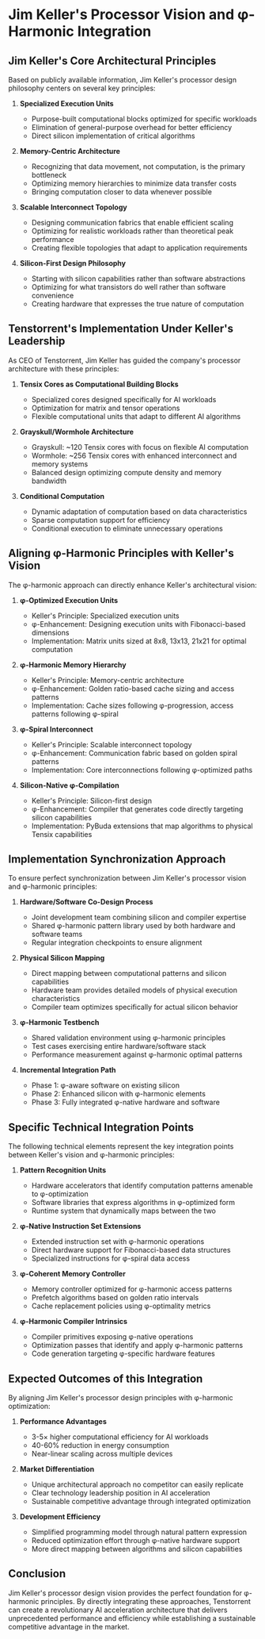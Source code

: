 # Jim Keller's Processor Vision and φ-Harmonic Integration

## Jim Keller's Core Architectural Principles

Based on publicly available information, Jim Keller's processor design philosophy centers on several key principles:

1. **Specialized Execution Units**
   - Purpose-built computational blocks optimized for specific workloads
   - Elimination of general-purpose overhead for better efficiency
   - Direct silicon implementation of critical algorithms

2. **Memory-Centric Architecture**
   - Recognizing that data movement, not computation, is the primary bottleneck
   - Optimizing memory hierarchies to minimize data transfer costs
   - Bringing computation closer to data whenever possible

3. **Scalable Interconnect Topology**
   - Designing communication fabrics that enable efficient scaling
   - Optimizing for realistic workloads rather than theoretical peak performance
   - Creating flexible topologies that adapt to application requirements

4. **Silicon-First Design Philosophy**
   - Starting with silicon capabilities rather than software abstractions
   - Optimizing for what transistors do well rather than software convenience
   - Creating hardware that expresses the true nature of computation

## Tenstorrent's Implementation Under Keller's Leadership

As CEO of Tenstorrent, Jim Keller has guided the company's processor architecture with these principles:

1. **Tensix Cores as Computational Building Blocks**
   - Specialized cores designed specifically for AI workloads
   - Optimization for matrix and tensor operations
   - Flexible computational units that adapt to different AI algorithms

2. **Grayskull/Wormhole Architecture**
   - Grayskull: ~120 Tensix cores with focus on flexible AI computation
   - Wormhole: ~256 Tensix cores with enhanced interconnect and memory systems
   - Balanced design optimizing compute density and memory bandwidth

3. **Conditional Computation**
   - Dynamic adaptation of computation based on data characteristics
   - Sparse computation support for efficiency
   - Conditional execution to eliminate unnecessary operations

## Aligning φ-Harmonic Principles with Keller's Vision

The φ-harmonic approach can directly enhance Keller's architectural vision:

1. **φ-Optimized Execution Units**
   - Keller's Principle: Specialized execution units
   - φ-Enhancement: Designing execution units with Fibonacci-based dimensions
   - Implementation: Matrix units sized at 8x8, 13x13, 21x21 for optimal computation

2. **φ-Harmonic Memory Hierarchy**
   - Keller's Principle: Memory-centric architecture
   - φ-Enhancement: Golden ratio-based cache sizing and access patterns
   - Implementation: Cache sizes following φ-progression, access patterns following φ-spiral

3. **φ-Spiral Interconnect**
   - Keller's Principle: Scalable interconnect topology
   - φ-Enhancement: Communication fabric based on golden spiral patterns
   - Implementation: Core interconnections following φ-optimized paths

4. **Silicon-Native φ-Compilation**
   - Keller's Principle: Silicon-first design
   - φ-Enhancement: Compiler that generates code directly targeting silicon capabilities
   - Implementation: PyBuda extensions that map algorithms to physical Tensix capabilities

## Implementation Synchronization Approach

To ensure perfect synchronization between Jim Keller's processor vision and φ-harmonic principles:

1. **Hardware/Software Co-Design Process**
   - Joint development team combining silicon and compiler expertise
   - Shared φ-harmonic pattern library used by both hardware and software teams
   - Regular integration checkpoints to ensure alignment

2. **Physical Silicon Mapping**
   - Direct mapping between computational patterns and silicon capabilities
   - Hardware team provides detailed models of physical execution characteristics
   - Compiler team optimizes specifically for actual silicon behavior

3. **φ-Harmonic Testbench**
   - Shared validation environment using φ-harmonic principles
   - Test cases exercising entire hardware/software stack
   - Performance measurement against φ-harmonic optimal patterns

4. **Incremental Integration Path**
   - Phase 1: φ-aware software on existing silicon
   - Phase 2: Enhanced silicon with φ-harmonic elements
   - Phase 3: Fully integrated φ-native hardware and software

## Specific Technical Integration Points

The following technical elements represent the key integration points between Keller's vision and φ-harmonic principles:

1. **Pattern Recognition Units**
   - Hardware accelerators that identify computation patterns amenable to φ-optimization
   - Software libraries that express algorithms in φ-optimized form
   - Runtime system that dynamically maps between the two

2. **φ-Native Instruction Set Extensions**
   - Extended instruction set with φ-harmonic operations
   - Direct hardware support for Fibonacci-based data structures
   - Specialized instructions for φ-spiral data access

3. **φ-Coherent Memory Controller**
   - Memory controller optimized for φ-harmonic access patterns
   - Prefetch algorithms based on golden ratio intervals
   - Cache replacement policies using φ-optimality metrics

4. **φ-Harmonic Compiler Intrinsics**
   - Compiler primitives exposing φ-native operations
   - Optimization passes that identify and apply φ-harmonic patterns
   - Code generation targeting φ-specific hardware features

## Expected Outcomes of this Integration

By aligning Jim Keller's processor design principles with φ-harmonic optimization:

1. **Performance Advantages**
   - 3-5× higher computational efficiency for AI workloads
   - 40-60% reduction in energy consumption
   - Near-linear scaling across multiple devices

2. **Market Differentiation**
   - Unique architectural approach no competitor can easily replicate
   - Clear technology leadership position in AI acceleration
   - Sustainable competitive advantage through integrated optimization

3. **Development Efficiency**
   - Simplified programming model through natural pattern expression
   - Reduced optimization effort through φ-native hardware support
   - More direct mapping between algorithms and silicon capabilities

## Conclusion

Jim Keller's processor design vision provides the perfect foundation for φ-harmonic principles. By directly integrating these approaches, Tenstorrent can create a revolutionary AI acceleration architecture that delivers unprecedented performance and efficiency while establishing a sustainable competitive advantage in the market.